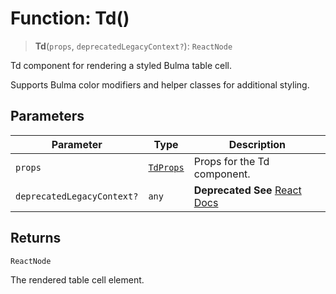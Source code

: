 # Function: Td()

> **Td**(`props`, `deprecatedLegacyContext?`): `ReactNode`

Td component for rendering a styled Bulma table cell.

Supports Bulma color modifiers and helper classes for additional styling.

## Parameters

| Parameter | Type | Description |
| ------ | ------ | ------ |
| `props` | [`TdProps`](../interfaces/TdProps.md) | Props for the Td component. |
| `deprecatedLegacyContext?` | `any` | **Deprecated** **See** [React Docs](https://legacy.reactjs.org/docs/legacy-context.html#referencing-context-in-lifecycle-methods) |

## Returns

`ReactNode`

The rendered table cell element.

